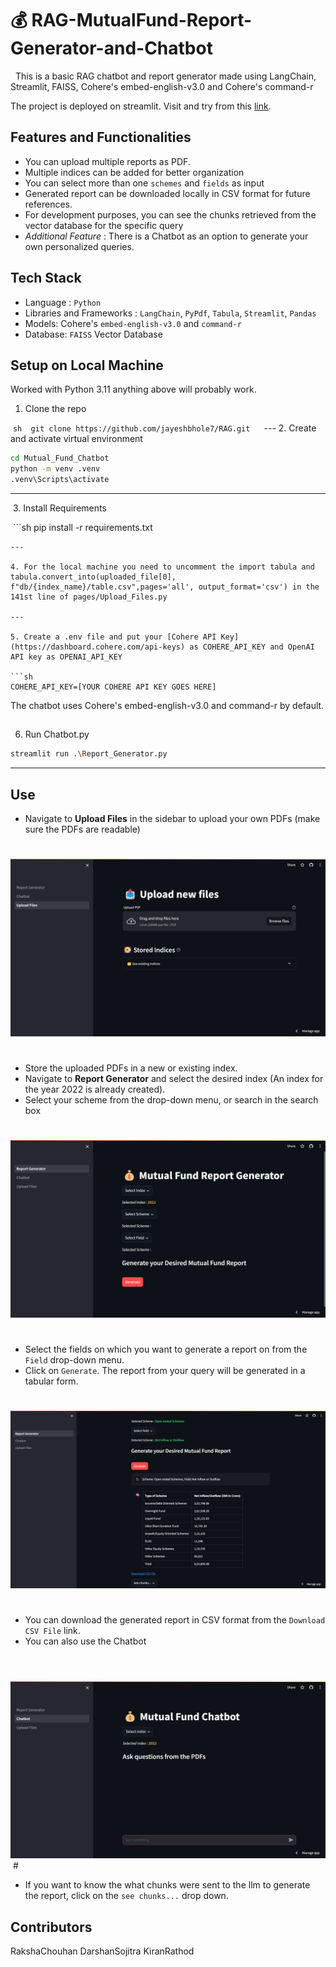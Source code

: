 # 💰 RAG-MutualFund-Report-Generator-and-Chatbot
 
This is a basic RAG chatbot and report generator made using LangChain, Streamlit, FAISS, Cohere's embed-english-v3.0 and Cohere's command-r

The project is deployed on streamlit. Visit and try from this [link](https://chatfunds.streamlit.app/).

## Features and Functionalities
- You can upload multiple reports as PDF.
- Multiple indices can be added for better organization
- You can select more than one `schemes` and `fields` as input
- Generated report can be downloaded locally in CSV format for future references.
- For development purposes, you can see the chunks retrieved from the vector database for the specific query
- *Additional Feature* : There is a Chatbot as an option to generate your own personalized queries.

## Tech Stack
- Language : `Python`
- Libraries and Frameworks : `LangChain`, `PyPdf`, `Tabula`, `Streamlit`, `Pandas`
- Models: Cohere's `embed-english-v3.0` and `command-r`
- Database: `FAISS` Vector Database

## Setup on Local Machine

Worked with Python 3.11 anything above will probably work.

1. Clone the repo

 ```sh
 git clone https://github.com/jayeshbhole7/RAG.git
 ```
 ---
2. Create and activate virtual environment
```sh
cd Mutual_Fund_Chatbot
python -m venv .venv
.venv\Scripts\activate
```
---
 3. Install Requirements

 ```sh
pip install -r requirements.txt
```
---

4. For the local machine you need to uncomment the import tabula and tabula.convert_into(uploaded_file[0], f"db/{index_name}/table.csv",pages='all', output_format='csv') in the 141st line of pages/Upload_Files.py

---

5. Create a .env file and put your [Cohere API Key](https://dashboard.cohere.com/api-keys) as COHERE_API_KEY and OpenAI API key as OPENAI_API_KEY

```sh
COHERE_API_KEY=[YOUR COHERE API KEY GOES HERE]
```

The chatbot uses Cohere's embed-english-v3.0 and command-r by default.

##
6. Run Chatbot.py

```sh
streamlit run .\Report_Generator.py
```

---
## Use

- Navigate to **Upload Files** in the sidebar to upload your own PDFs (make sure the PDFs are readable)
#
![Upload](image/upload_files.png)
#
- Store the uploaded PDFs in a new or existing index.
- Navigate to **Report Generator** and select the desired index (An index for the year 2022 is already created).
- Select your scheme from the drop-down menu, or search in the search box
#
![Select Scheme](image/generate_report.png)
#
- Select the fields on which you want to generate a report on from the `Field` drop-down menu.
- Click on `Generate`. The report from your query will be generated in a tabular form.
#
![Chatbot](image/report.png)
#
- You can download the generated report in CSV format from the `Download CSV File` link.
- You can also use the Chatbot
#
 ![Chatbot](image/chatbot.png)
 #
- If you want to know the what chunks were sent to the llm to generate the report, click on the `see chunks...` drop down.


## Contributors
RakshaChouhan
DarshanSojitra
KiranRathod
